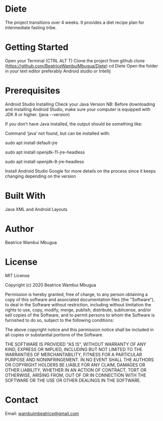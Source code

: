 # Diete
The project transitions over 4 weeks. It provides a diet recipe plan for intermediate fasting tribe. 
# Getting Started
Open your Terminal (CTRL ALT T)
Clone the project from github clone (https://github.com/BeatriceWambuiMbugua/Diete)
cd Diete
Open the folder in your text editor preferably Android studio or Intellij
# Prerequisites
Android Studio
Installing
Check your Java Version NB: Before downloading and installing Android Studio, make sure your computer is equipped with JDK 8 or higher. (java --version)

If you don’t have Java installed, the output should be something like:

Command ‘java’ not found, but can be installed with:

sudo apt install default-jre

sudo apt install openjdk-11-jre-headless

sudo apt install openjdk-8-jre-headless

Install Android Studio Google for more details on the process since it keeps changing depending on the version
# Built With
Java
XML and Android Layouts
# Author
Beatrice Wambui Mbugua

# License
MIT License

Copyright (c) 2020 Beatrice Wambui Mbugua

Permission is hereby granted, free of charge, to any person obtaining a copy of this software and associated documentation files (the "Software"), to deal in the Software without restriction, including without limitation the rights to use, copy, modify, merge, publish, distribute, sublicense, and/or sell copies of the Software, and to permit persons to whom the Software is furnished to do so, subject to the following conditions:

The above copyright notice and this permission notice shall be included in all copies or substantial portions of the Software.

THE SOFTWARE IS PROVIDED "AS IS", WITHOUT WARRANTY OF ANY KIND, EXPRESS OR IMPLIED, INCLUDING BUT NOT LIMITED TO THE WARRANTIES OF MERCHANTABILITY, FITNESS FOR A PARTICULAR PURPOSE AND NONINFRINGEMENT. IN NO EVENT SHALL THE AUTHORS OR COPYRIGHT HOLDERS BE LIABLE FOR ANY CLAIM, DAMAGES OR OTHER LIABILITY, WHETHER IN AN ACTION OF CONTRACT, TORT OR OTHERWISE, ARISING FROM, OUT OF OR IN CONNECTION WITH THE SOFTWARE OR THE USE OR OTHER DEALINGS IN THE SOFTWARE.

# Contact
Email: wambuimbeatrice@gmail.com
